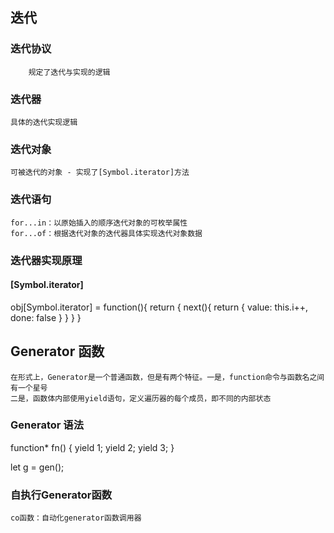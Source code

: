 ## 迭代

### 迭代协议
		规定了迭代与实现的逻辑

### 迭代器
    具体的迭代实现逻辑

### 迭代对象
    可被迭代的对象 - 实现了[Symbol.iterator]方法

### 迭代语句
    for...in：以原始插入的顺序迭代对象的可枚举属性
    for...of：根据迭代对象的迭代器具体实现迭代对象数据

### 迭代器实现原理

####  [Symbol.iterator] 

obj[Symbol.iterator] = function(){
    return {
        next(){
            return {
                value: this.i++, 
                done: false 
            }
        }
    }
}


## Generator 函数
    在形式上，Generator是一个普通函数，但是有两个特征。一是，function命令与函数名之间有一个星号
    二是，函数体内部使用yield语句，定义遍历器的每个成员，即不同的内部状态

### Generator 语法
function* fn() { 
  yield 1;
  yield 2;
  yield 3;
}

let g = gen(); 

### 自执行Generator函数
	co函数：自动化generator函数调用器
    